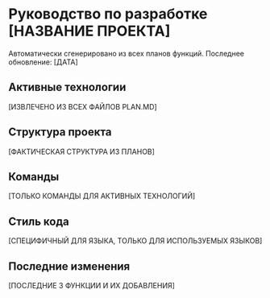 #   Руководство по разработке [НАЗВАНИЕ ПРОЕКТА]
Автоматически сгенерировано из всех планов функций. Последнее обновление: [ДАТА]
##  Активные технологии
[ИЗВЛЕЧЕНО ИЗ ВСЕХ ФАЙЛОВ PLAN.MD]
##  Структура проекта
[ФАКТИЧЕСКАЯ СТРУКТУРА ИЗ ПЛАНОВ]
##  Команды
[ТОЛЬКО КОМАНДЫ ДЛЯ АКТИВНЫХ ТЕХНОЛОГИЙ]
##  Стиль кода
[СПЕЦИФИЧНЫЙ ДЛЯ ЯЗЫКА, ТОЛЬКО ДЛЯ ИСПОЛЬЗУЕМЫХ ЯЗЫКОВ]
##  Последние изменения
[ПОСЛЕДНИЕ 3 ФУНКЦИИ И ИХ ДОБАВЛЕНИЯ]